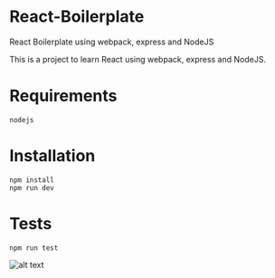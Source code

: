 # React-Boilerplate
React Boilerplate using webpack, express and NodeJS

This is a project to learn React using webpack, express and NodeJS.

# Requirements
```
nodejs
```

# Installation
```
npm install
npm run dev
```

# Tests
```
npm run test
```

![alt text](https://cdn.discordapp.com/attachments/385676928553582592/421282969332875264/bp.jpg)
